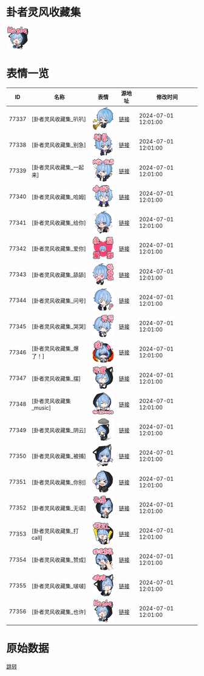 # 卦者灵风收藏集

<img src="./cover.png" height="60" alt="cover" />

# 表情一览

|ID|名称|表情|源地址|修改时间|
|----|----|----|----|----|
|77337|[卦者灵风收藏集_叭叭]|<img src="./pic/077337_%5B卦者灵风收藏集_叭叭%5D.png" height="60" alt="叭叭"/>|[链接](https://i0.hdslb.com/bfs/garb/bc92d6a596cf77d66123fbdc060909f395276e08.png)|2024-07-01 12:01:00|
|77338|[卦者灵风收藏集_别急]|<img src="./pic/077338_%5B卦者灵风收藏集_别急%5D.png" height="60" alt="别急"/>|[链接](https://i0.hdslb.com/bfs/garb/59c9ef6aefff3abc4d3ae7851531b371363c8f60.png)|2024-07-01 12:01:00|
|77339|[卦者灵风收藏集_一起来]|<img src="./pic/077339_%5B卦者灵风收藏集_一起来%5D.png" height="60" alt="一起来"/>|[链接](https://i0.hdslb.com/bfs/garb/578de51c9106f917b758d2e898ca39c11b42da0e.png)|2024-07-01 12:01:00|
|77340|[卦者灵风收藏集_哈姆]|<img src="./pic/077340_%5B卦者灵风收藏集_哈姆%5D.png" height="60" alt="哈姆"/>|[链接](https://i0.hdslb.com/bfs/garb/b7bd94ee02beb5ef0f9225bfe644fdada9ea15b7.png)|2024-07-01 12:01:00|
|77341|[卦者灵风收藏集_给你]|<img src="./pic/077341_%5B卦者灵风收藏集_给你%5D.png" height="60" alt="给你"/>|[链接](https://i0.hdslb.com/bfs/garb/e96f308018e513a32bd1bb6efe296dab0515c92b.png)|2024-07-01 12:01:00|
|77342|[卦者灵风收藏集_爱你]|<img src="./pic/077342_%5B卦者灵风收藏集_爱你%5D.png" height="60" alt="爱你"/>|[链接](https://i0.hdslb.com/bfs/garb/decb669d18984ea574752705bc5a7ce927cbcc5b.png)|2024-07-01 12:01:00|
|77343|[卦者灵风收藏集_舔舔]|<img src="./pic/077343_%5B卦者灵风收藏集_舔舔%5D.png" height="60" alt="舔舔"/>|[链接](https://i0.hdslb.com/bfs/garb/63dd0e4cc2d0dc22ff72da5f02ea053e2e9800c1.png)|2024-07-01 12:01:00|
|77344|[卦者灵风收藏集_问号]|<img src="./pic/077344_%5B卦者灵风收藏集_问号%5D.png" height="60" alt="问号"/>|[链接](https://i0.hdslb.com/bfs/garb/2bca346f4504d50c030f368b4cbb16039239b2c0.png)|2024-07-01 12:01:00|
|77345|[卦者灵风收藏集_哭哭]|<img src="./pic/077345_%5B卦者灵风收藏集_哭哭%5D.png" height="60" alt="哭哭"/>|[链接](https://i0.hdslb.com/bfs/garb/1a0cf733a8ab96d5567ad2874c4f48e322d65ef1.png)|2024-07-01 12:01:00|
|77346|[卦者灵风收藏集_爆了！]|<img src="./pic/077346_%5B卦者灵风收藏集_爆了！%5D.png" height="60" alt="爆了！"/>|[链接](https://i0.hdslb.com/bfs/garb/11b953c17227ba13339edfb976fd968afe532de5.png)|2024-07-01 12:01:00|
|77347|[卦者灵风收藏集_摆]|<img src="./pic/077347_%5B卦者灵风收藏集_摆%5D.png" height="60" alt="摆"/>|[链接](https://i0.hdslb.com/bfs/garb/c4de1cbcc91881367bdbd3f2863d2900649cd1a8.png)|2024-07-01 12:01:00|
|77348|[卦者灵风收藏集_music]|<img src="./pic/077348_%5B卦者灵风收藏集_music%5D.png" height="60" alt="music"/>|[链接](https://i0.hdslb.com/bfs/garb/65ca09c3fb42bc007fe9ca85534f86a86b5a6215.png)|2024-07-01 12:01:00|
|77349|[卦者灵风收藏集_阴云]|<img src="./pic/077349_%5B卦者灵风收藏集_阴云%5D.png" height="60" alt="阴云"/>|[链接](https://i0.hdslb.com/bfs/garb/b021f6c0a2f188fb36d6869b1b7c52d7dfdccdc2.png)|2024-07-01 12:01:00|
|77350|[卦者灵风收藏集_被捕]|<img src="./pic/077350_%5B卦者灵风收藏集_被捕%5D.png" height="60" alt="被捕"/>|[链接](https://i0.hdslb.com/bfs/garb/1810ec264146687030941f32e95665c9a6170c6a.png)|2024-07-01 12:01:00|
|77351|[卦者灵风收藏集_你别]|<img src="./pic/077351_%5B卦者灵风收藏集_你别%5D.png" height="60" alt="你别"/>|[链接](https://i0.hdslb.com/bfs/garb/4dd386e948cf4fdd922f7128d72189e18b9a9534.png)|2024-07-01 12:01:00|
|77352|[卦者灵风收藏集_无语]|<img src="./pic/077352_%5B卦者灵风收藏集_无语%5D.png" height="60" alt="无语"/>|[链接](https://i0.hdslb.com/bfs/garb/a5a3e3f818973a9b328e9b1d4668e15dbcec68da.png)|2024-07-01 12:01:00|
|77353|[卦者灵风收藏集_打call]|<img src="./pic/077353_%5B卦者灵风收藏集_打call%5D.png" height="60" alt="打call"/>|[链接](https://i0.hdslb.com/bfs/garb/301aff743ae4245bc3b90e7a6a3010a415525c26.png)|2024-07-01 12:01:00|
|77354|[卦者灵风收藏集_赞成]|<img src="./pic/077354_%5B卦者灵风收藏集_赞成%5D.png" height="60" alt="赞成"/>|[链接](https://i0.hdslb.com/bfs/garb/9ab67adc7d62197684c7dc018764a64169fe3414.png)|2024-07-01 12:01:00|
|77355|[卦者灵风收藏集_啵啵]|<img src="./pic/077355_%5B卦者灵风收藏集_啵啵%5D.png" height="60" alt="啵啵"/>|[链接](https://i0.hdslb.com/bfs/garb/35e51d70f3f49522bc9e0179ee4378c1d9343982.png)|2024-07-01 12:01:00|
|77356|[卦者灵风收藏集_也许]|<img src="./pic/077356_%5B卦者灵风收藏集_也许%5D.png" height="60" alt="也许"/>|[链接](https://i0.hdslb.com/bfs/garb/4246fdf41f208ec8d77b0c30baeb3840501bf31c.png)|2024-07-01 12:01:00|

# 原始数据

[跳转](./raw.json)

